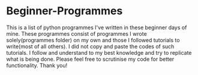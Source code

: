 # Beginner-Programmes
This is a list of python programmes I've written in these beginner days of mine.
These programmes consist of programmes I wrote solely(programmes folder) on my own and those I followed tutorials to write(most of all others).
I did not copy and paste the codes of such tutorials. I follow and understand to my best knowledge and try to replicate what is being
done.
Please feel free to scrutinise my code for better functionality.
Thank you!
